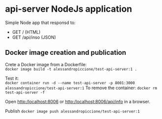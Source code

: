 # api-server NodeJs application

Simple Node app that responsd to:

- GET /  (HTML)
- GET /api/inso  (JSON)

## Docker image creation and publication

Crete a Docker image from a Dockerfile:  
``docker image build -t alessandropiccione/test-api-server:1 .``

Test it:  
``docker container run -d --name test-api-server -p 8001:3000 alessandropiccione/test-api-server:1``
To remove the container: ``docker rm test-api-server -f``

Open <http:/localhost:8006> or <http:/localhost:8006/api/info> in a browser.  

Publish ``docker image push alessandropiccione/test-api-server:1``  
